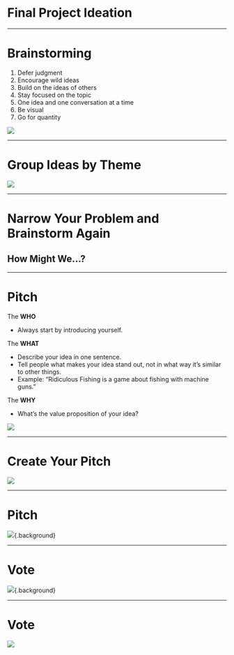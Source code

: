 # Final Project Ideation

<!--
Now that we've gone over the goals, expectations, timeline, and deliverables for our capstone project, let's brainstorm what topics or questions we may want to explore as the focus of the project.
-->

---

# Brainstorming

1.  Defer judgment
1.  Encourage wild ideas
1.  Build on the ideas of others
1.  Stay focused on the topic
1.  One idea and one conversation at a time
1.  Be visual
1.  Go for quantity

![](res/projectideation01.jpg)

<!--
We’ll do two rounds of brainstorming. The first is very general, capturing as many ideas as possible. The second will be more specific, helping us narrow in on our exact idea.

First, I'd like for us all to agree on some norms for this exercise:
* Brainstorming should be completely judgement free.
* Crazy ideas are more than welcome! Even if it's infeasible they'd get accomplished in the next few weeks, they may inspire another great and more realistic idea.
* Each idea gets its own post-it note. We want to ensure every idea gets its fair shake.
* Let's have one conversation and share one idea at a time, so that people don't get spoken over or have their ideas minimized.
* Feel free to make your ideas visual, with a drawing instead of text. 

Can you think of any other norms we should all agree upon before diving in?

*Pass out markers and post-it notes. Set a timer for three minutes* 

Take the next three minutes to write down as many ideas as possible about what could be an idea for your capstone project. Go!

Image Details:
* [projectideation01.jpg](https://pixabay.com/photos/thought-idea-innovation-imagination-2123970/): Pixabay License
-->

---

# Group Ideas by Theme

![](res/projectideation02.jpg)

<!--
Now we'll share out our ideas and, once everyone has shared, start to group the ideas together by theme.

*Ask students to come up and share their ideas, one by one, sticking their post-it notes on the whiteboard. Make sure there’s a large, clean area devoted to this activity. If your classroom is very large, you may consider asking all students to get up and gather around the whiteboard, so it’s easier to hear each other and so it’s more dynamic. Make sure to enforce the “one conversation at a time" rule so students feel heard. Anyone can start, and others should jump in and share similar ideas or build on the ideas of one another. As they share out, ask them to start roughly clustering similar ideas, if possible. 

*After everyone shares their ideas, give them five minutes to group the ideas by theme. Encourage them to create or revise clusters and use markers to identify each cluster.

Image Details:
* [projectideation02.jpg](https://unsplash.com/photos/bjemWZcNF34): Unsplash License
-->

---

# Narrow Your Problem and Brainstorm Again

## How Might We...?


<!--
Now it’s time to narrow down a problem and brainstorm the idea that they are going to pitch.
Each student should pick a theme or idea from the previous step and frame it as a “how might we” problem.
For example, suppose one of the ideas was “identify skin cancer,” which was grouped in the “healthcare” cluster. One might frame this problem as “How might we use machine learning to identify photos of skin cancer?” or yet “How might we make it easier for people to detect skin cancer early?”
This can then eventually become the idea for a mobile app that allows you to take pictures or moles or skin tags, and get a confidence interval of how likely that is to be skin cancer (All About Moles was one of the capstone projects for the pilot at Mills College)

Everyone should have the problem statement written down on a post-it note in front of them (one for each student, as this portion is also individual).
Then, set the timer for another 3 minutes and ask them to come up with ideas to solve that problem. It’s important to stay focused on the problem that they wrote down.

They will use these ideas to create a pitch. The best ideas will be selected and we will only form groups at the very end.

Next step: pitch your idea.

-->

---

# Pitch

The **WHO**
* Always start by introducing yourself.

The **WHAT**
* Describe your idea in one sentence.
* Tell people what makes your idea stand out, not in what way it’s similar to other things.
* Example: “Ridiculous Fishing is a game about fishing with machine guns.”

The **WHY**
* What’s the value proposition of your idea?

![](res/projectideation04.png)

<!--
First, go over how to create a pitch. They will have 2 minutes to convey their idea and convince others of how awesome it is. A pitch must have:

Who: In one or 2 sentences, say who you are with a focus on what makes you qualified to lead the project that you’re proposing. More than that, you want to describe yourself in a way that the person will remember why you’re the most qualified person to make this happen.
What: This is the meat of the pitch. Describe your idea in one sentence.
Why: This is all about the value proposition. What are you adding, what are users getting they wouldn’t get otherwise? How will “what you’re pitching” achieve the value proposition. What is the reason for you to be offering them this value proposition. What are your reasons? Why should I care?

Image Details:
* [projectideation04.png](https://pixabay.com/vectors/fight-fist-mic-microphone-music-1296057/): Pixabay License
-->

---

# Create Your Pitch

![](res/projectideation05.png)

<!--

Distribute the self-stick flipchart paper and give them 15-20 minutes to create their pitch.
The who/what/why should be clearly stated on each paper (including the student’s name, this will be helpful during group formation).
Drawings and visual representations are always encouraged!

Image Details:
 * [projectideation05.png](https://pixabay.com/vectors/pixel-cells-idea-visualization-3976295/): Pixabay License
-->

---

# Pitch

![](res/projectideation06.jpg){.background}

<!--
Leave 45-60 minutes for pitches. Each pitch is 2 minutes.
Assign a person to keep the timing.
Assign someone to put the posters up after each presentation. The posters should be clustered by themes, eg, put all posters of healthcare related ideas on 1 wall or corner, all posters with education related ideas on another, etc.

Image Details:
* [projectideation06.jpg](https://pixabay.com/photos/audio-concert-mic-microphone-music-2941753/): Pixabay License
-->

---

# Vote

![](res/projectideation07.jpg){.background}

<!--
After the pitches, distribute 3 dot stickers to each person. Give them 15 minutes to go around and review the ideas, ask questions, and vote. They can use their 3 votes however they want: they can vote in 1, 2, or 3 projects, and they may or may not vote on their own project. Their vote should reflect which projects they’d like to work on.

Image Details:
* [projectideation07.jpg](https://unsplash.com/photos/11gPy_c8R8Y): Unspalsh License
-->

---

# Vote

![](res/projectideation08.jpg)

<!--
We will form groups of 3 or 4. (make this a hard rule!)
Select the x most voted ideas and discard the posters that weren’t selected, where x is the number of groups. (Depending on the number of students, figure out how many groups of 3 or 4 you can form).

Announce the winning ideas and explain the group sizes and how many groups there needs to be. Given the constraints, let them go around the room and talk to their peers to form groups. Once a group is formed, write down their names and project, and give them the rest of the time to brainstorm and organize.

Image Details:
* [projectideation08.jpg](https://pixabay.com/photos/team-teamwork-together-strategy-3393037/): Pixabay License
-->
